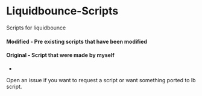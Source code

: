 # Liquidbounce-Scripts
Scripts for liquidbounce

#### Modified - Pre existing scripts that have been modified
#### Original - Script that were made by myself
-
Open an issue if you want to request a script or want something ported to lb script.

